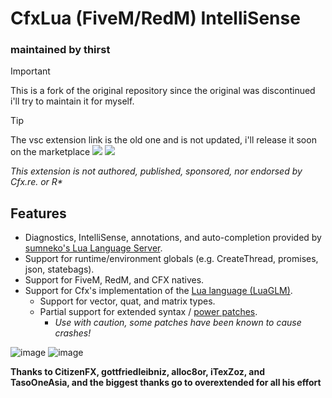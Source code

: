 # CfxLua (FiveM/RedM) IntelliSense
### maintained by thirst

> [!IMPORTANT]
> This is a fork of the original repository since the original was discontinued i'll try to maintain it for myself.

> [!TIP]
> The vsc extension link is the old one and is not updated, i'll release it soon on the marketplace
![](https://img.shields.io/visual-studio-marketplace/d/overextended.cfxlua-vscode) ![](https://img.shields.io/visual-studio-marketplace/i/overextended.cfxlua-vscode)

_This extension is not authored, published, sponsored, nor endorsed by Cfx.re. or R*_

## Features

- Diagnostics, IntelliSense, annotations, and auto-completion provided by [sumneko's Lua Language Server](https://marketplace.visualstudio.com/items?itemName=sumneko.lua).
- Support for runtime/environment globals (e.g. CreateThread, promises, json, statebags).
- Support for FiveM, RedM, and CFX natives.
- Support for Cfx's implementation of the [Lua language (LuaGLM)](https://github.com/citizenfx/lua/tree/luaglm-dev/cfx).
  - Support for vector, quat, and matrix types.
  - Partial support for extended syntax / [power patches](https://github.com/citizenfx/lua/blob/luaglm-dev/cfx/README.md#power-patches).
    - _Use with caution, some patches have been known to cause crashes!_

![image](https://github.com/overextended/cfxlua-vscode/assets/65407488/6f609fa2-ca19-4705-adf5-80635d539cbd)
![image](https://github.com/overextended/cfxlua-vscode/assets/65407488/b837c0a8-01b0-4e3d-95f9-f925cb1320bf)

**Thanks to CitizenFX, gottfriedleibniz, alloc8or, iTexZoz, and TasoOneAsia, and the biggest thanks go to overextended for all his effort**
